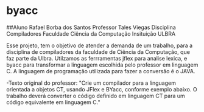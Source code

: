 # byacc

##Aluno Rafael Borba dos Santos
Professor Tales Viegas
Disciplina Compiladores
Faculdade Ciência da Computação
Insituição ULBRA

Esse projeto, tem o objetivo de atender a demanda de um trabalho, para a disciplina de compiladores da faculdade de Ciência da Computação, que faz parte da Ulbra.
Utilzamos as ferrramentas jflex para analise lexica, e byacc para transformar a linguagem escolhida pelo professor em linguagem C.
A linguagem de programação utilizada para fazer a conversão é o JAVA.

-Texto original do professor:
"Crie um compilador para a linguagem orientada a objetos CT, usando JFlex e BYacc, conforme exemplo abaixo.
O trabalho deverá converter o código definido em linguagem CT para um código equivalente em linguagem C."